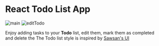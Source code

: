 # React Todo List App

![main](https://res.cloudinary.com/ddjb3qdew/image/upload/v1641570545/Todo/main_pg8ozj.png)
![editTodo](https://res.cloudinary.com/ddjb3qdew/image/upload/v1641570553/Todo/edit_a1bomd.png)

Enjoy adding tasks to your **Todo** list, edit them, mark them as completed and delete the
The Todo list style is inspired by [Sawsan's UI](https://codepen.io/saawsan/pen/jayzeq)

